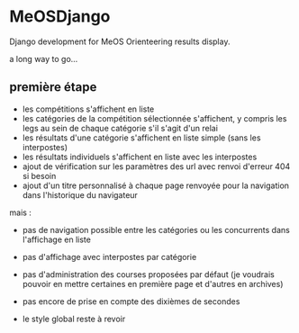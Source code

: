# MeOSDjango
Django development for MeOS Orienteering results display.

a long way to go...

## première étape
- les compétitions s'affichent en liste
- les catégories de la compétition sélectionnée s'affichent,
	y compris les legs au sein de chaque catégorie s'il s'agit d'un relai
- les résultats d'une catégorie s'affichent en liste simple (sans les interpostes)
- les résultats individuels s'affichent en liste avec les interpostes
- ajout de vérification sur les paramètres des url avec renvoi d'erreur 404 si besoin
- ajout d'un titre personnalisé à chaque page renvoyée pour la navigation dans l'historique du navigateur

mais :
- pas de navigation possible entre les catégories ou les concurrents dans l'affichage en liste
- pas d'affichage avec interpostes par catégorie
- pas d'administration des courses proposées par défaut
 	(je voudrais pouvoir en mettre certaines en première page et d'autres en archives)
- pas encore de prise en compte des dixièmes de secondes

- le style global reste à revoir
